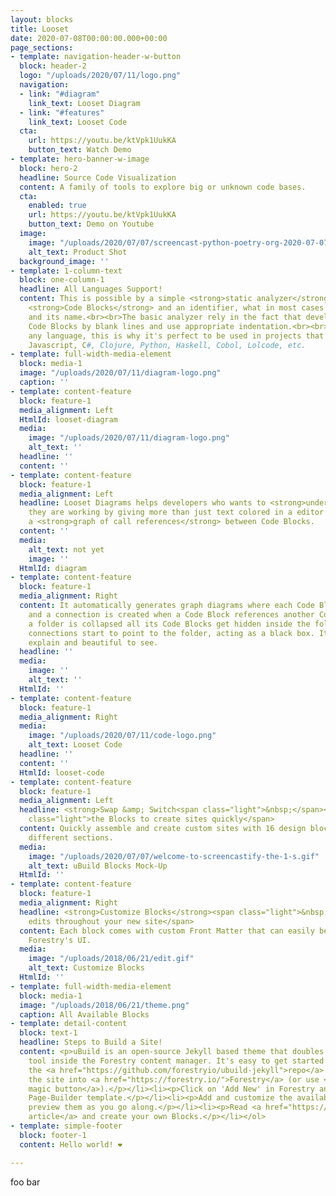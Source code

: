 ```yaml
---
layout: blocks
title: Looset
date: 2020-07-08T00:00:00.000+00:00
page_sections:
- template: navigation-header-w-button
  block: header-2
  logo: "/uploads/2020/07/11/logo.png"
  navigation:
  - link: "#diagram"
    link_text: Looset Diagram
  - link: "#features"
    link_text: Looset Code
  cta:
    url: https://youtu.be/ktVpk1UukKA
    button_text: Watch Demo
- template: hero-banner-w-image
  block: hero-2
  headline: Source Code Visualization
  content: A family of tools to explore big or unknown code bases.
  cta:
    enabled: true
    url: https://youtu.be/ktVpk1UukKA
    button_text: Demo on Youtube
  image:
    image: "/uploads/2020/07/07/screencast-python-poetry-org-2020-07-07-10_26_08.gif"
    alt_text: Product Shot
  background_image: ''
- template: 1-column-text
  block: one-column-1
  headline: All Languages Support!
  content: This is possible by a simple <strong>static analyzer</strong> that identify
    <strong>Code Blocks</strong> and an identifier, what in most cases are functions
    and its name.<br><br>The basic analyzer rely in the fact that developers split
    Code Blocks by blank lines and use appropriate indentation.<br><br>It works with
    any language, this is why it's perfect to be used in projects that mix HTML, CSS,
    Javascript, C#, Clojure, Python, Haskell, Cobol, Lolcode, etc.
- template: full-width-media-element
  block: media-1
  image: "/uploads/2020/07/11/diagram-logo.png"
  caption: ''
- template: content-feature
  block: feature-1
  media_alignment: Left
  HtmlId: looset-diagram
  media:
    image: "/uploads/2020/07/11/diagram-logo.png"
    alt_text: ''
  headline: ''
  content: ''
- template: content-feature
  block: feature-1
  media_alignment: Left
  headline: Looset Diagrams helps developers who wants to <strong>understand the code</strong>
    they are working by giving more than just text colored in a editor and showing
    a <strong>graph of call references</strong> between Code Blocks.
  content: ''
  media:
    alt_text: not yet
    image: ''
  HtmlId: diagram
- template: content-feature
  block: feature-1
  media_alignment: Right
  content: It automatically generates graph diagrams where each Code Block is a node
    and a connection is created when a Code Block references another Code Block. When
    a folder is collapsed all its Code Blocks get hidden inside the folder and their
    connections start to point to the folder, acting as a black box. It's simple to
    explain and beautiful to see.
  headline: ''
  media:
    image: ''
    alt_text: ''
  HtmlId: ''
- template: content-feature
  block: feature-1
  media_alignment: Right
  media:
    image: "/uploads/2020/07/11/code-logo.png"
    alt_text: Looset Code
  headline: ''
  content: ''
  HtmlId: looset-code
- template: content-feature
  block: feature-1
  media_alignment: Left
  headline: <strong>Swap &amp; Switch<span class="light">&nbsp;</span></strong><span
    class="light">the Blocks to create sites quickly</span>
  content: Quickly assemble and create custom sites with 16 design blocks for seven
    different sections.
  media:
    image: "/uploads/2020/07/07/welcome-to-screencastify-the-1-s.gif"
    alt_text: uBuild Blocks Mock-Up
  HtmlId: ''
- template: content-feature
  block: feature-1
  media_alignment: Right
  headline: <strong>Customize Blocks</strong><span class="light">&nbsp;to make quick
    edits throughout your new site</span>
  content: Each block comes with custom Front Matter that can easily be edited in
    Forestry's UI.
  media:
    image: "/uploads/2018/06/21/edit.gif"
    alt_text: Customize Blocks
  HtmlId: ''
- template: full-width-media-element
  block: media-1
  image: "/uploads/2018/06/21/theme.png"
  caption: All Available Blocks
- template: detail-content
  block: text-1
  headline: Steps to Build a Site!
  content: <p>uBuild is an open-source Jekyll based theme that doubles as a builder
    tool inside the Forestry content manager. It's easy to get started!</p><ol><li><p>Fork
    the <a href="https://github.com/forestryio/ubuild-jekyll">repo</a> and import
    the site into <a href="https://forestry.io/">Forestry</a> (or use <a href="https://forestry.io/blog/ubuild-a-new-theme-for-static-sites-using-blocks#even-quicker-start">our
    magic button</a>).</p></li><li><p>Click on 'Add New' in Forestry and select the
    Page-Builder template.</p></li><li><p>Add and customize the available Blocks and
    preview them as you go along.</p></li><li><p>Read <a href="https://forestry.io/blog/ubuild-a-new-theme-for-static-sites-using-blocks/">our
    article</a> and create your own Blocks.</p></li></ol>
- template: simple-footer
  block: footer-1
  content: Hello world! ❤︎

---
```

foo bar